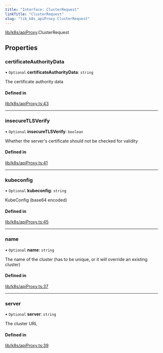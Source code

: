 ```yaml
---
title: "Interface: ClusterRequest"
linkTitle: "ClusterRequest"
slug: "lib_k8s_apiProxy.ClusterRequest"
---
```


[lib/k8s/apiProxy](../modules/lib_k8s_apiProxy.md).ClusterRequest

## Properties

### certificateAuthorityData

• `Optional` **certificateAuthorityData**: `string`

The certificate authority data

#### Defined in

[lib/k8s/apiProxy.ts:43](https://github.com/headlamp-k8s/headlamp/blob/a8b3c4c6/frontend/src/lib/k8s/apiProxy.ts#L43)

___

### insecureTLSVerify

• `Optional` **insecureTLSVerify**: `boolean`

Whether the server's certificate should not be checked for validity

#### Defined in

[lib/k8s/apiProxy.ts:41](https://github.com/headlamp-k8s/headlamp/blob/a8b3c4c6/frontend/src/lib/k8s/apiProxy.ts#L41)

___

### kubeconfig

• `Optional` **kubeconfig**: `string`

KubeConfig (base64 encoded)

#### Defined in

[lib/k8s/apiProxy.ts:45](https://github.com/headlamp-k8s/headlamp/blob/a8b3c4c6/frontend/src/lib/k8s/apiProxy.ts#L45)

___

### name

• `Optional` **name**: `string`

The name of the cluster (has to be unique, or it will override an existing cluster)

#### Defined in

[lib/k8s/apiProxy.ts:37](https://github.com/headlamp-k8s/headlamp/blob/a8b3c4c6/frontend/src/lib/k8s/apiProxy.ts#L37)

___

### server

• `Optional` **server**: `string`

The cluster URL

#### Defined in

[lib/k8s/apiProxy.ts:39](https://github.com/headlamp-k8s/headlamp/blob/a8b3c4c6/frontend/src/lib/k8s/apiProxy.ts#L39)
